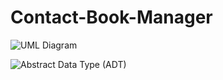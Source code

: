 # Contact-Book-Manager

![UML Diagram](https://i.imgur.com/JPwiO58.jpeg)


![Abstract Data Type (ADT)](https://i.imgur.com/zw4akee.jpeg)
